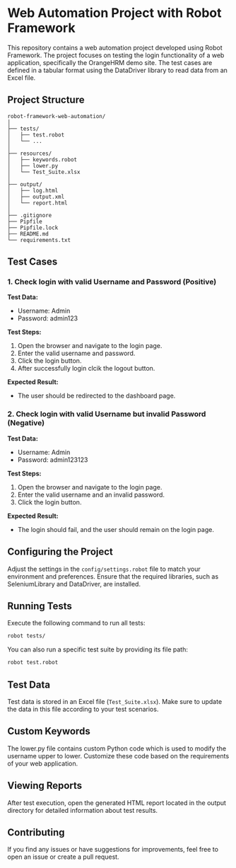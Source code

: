 # Web Automation Project with Robot Framework

This repository contains a web automation project developed using Robot Framework. The project focuses on testing the login functionality of a web application, specifically the OrangeHRM demo site. The test cases are defined in a tabular format using the DataDriver library to read data from an Excel file.

## Project Structure

```plaintext
robot-framework-web-automation/
│
├── tests/
│   ├── test.robot
│   └── ...
│
├── resources/
│   ├── keywords.robot
│   ├── lower.py
│   └── Test_Suite.xlsx
│
├── output/
│   ├── log.html
│   ├── output.xml
│   └── report.html
│
├── .gitignore
├── Pipfile
├── Pipfile.lock
├── README.md
└── requirements.txt
```

## Test Cases

### 1. Check login with valid Username and Password (Positive)

**Test Data:**
- Username: Admin
- Password: admin123

**Test Steps:**
1. Open the browser and navigate to the login page.
2. Enter the valid username and password.
3. Click the login button.
4. After successfully login clcik the logout button.

**Expected Result:**
- The user should be redirected to the dashboard page.

### 2. Check login with valid Username but invalid Password (Negative)

**Test Data:**
- Username: Admin
- Password: admin123123

**Test Steps:**
1. Open the browser and navigate to the login page.
2. Enter the valid username and an invalid password.
3. Click the login button.

**Expected Result:**
- The login should fail, and the user should remain on the login page.

## Configuring the Project

Adjust the settings in the `config/settings.robot` file to match your environment and preferences. Ensure that the required libraries, such as SeleniumLibrary and DataDriver, are installed.

## Running Tests

Execute the following command to run all tests:
```bash
robot tests/
```

You can also run a specific test suite by providing its file path:
```bash
robot test.robot
```
## Test Data
Test data is stored in an Excel file (`Test_Suite.xlsx`). Make sure to update the data in this file according to your test scenarios.

## Custom Keywords
The lower.py file contains custom Python code which is used to modify the username upper to lower. Customize these code based on the requirements of your web application.

## Viewing Reports
After test execution, open the generated HTML report located in the output directory for detailed information about test results.

## Contributing
If you find any issues or have suggestions for improvements, feel free to open an issue or create a pull request.
